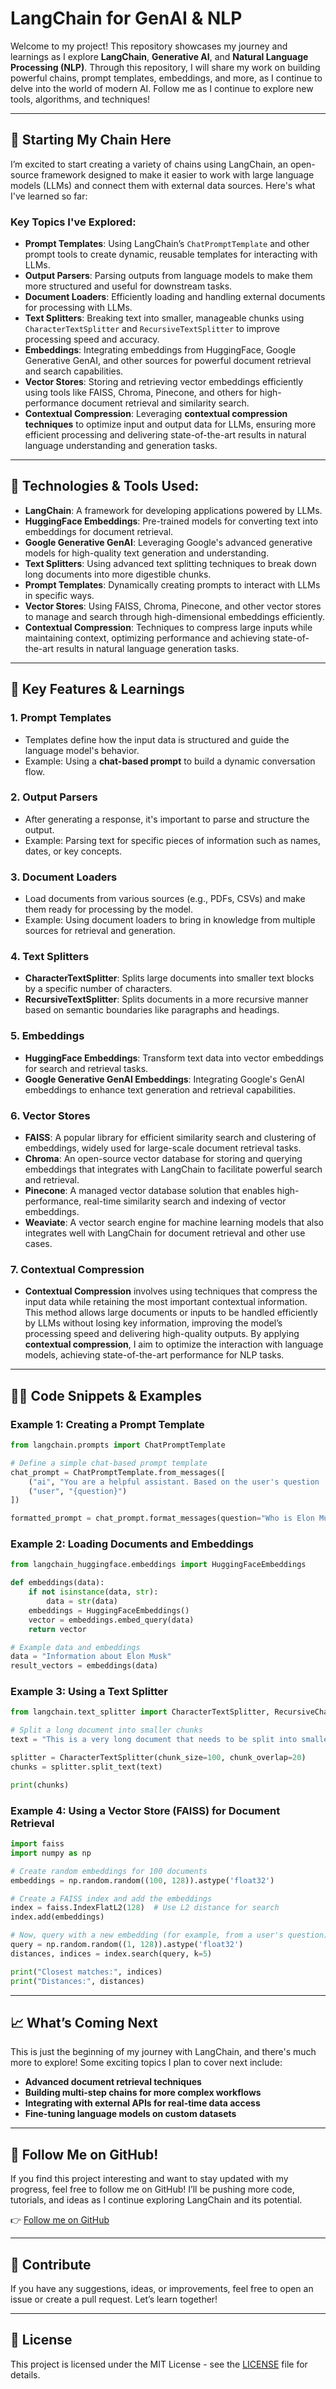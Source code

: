 # LangChain for GenAI & NLP

Welcome to my project! This repository showcases my journey and learnings as I explore **LangChain**, **Generative AI**, and **Natural Language Processing (NLP)**. Through this repository, I will share my work on building powerful chains, prompt templates, embeddings, and more, as I continue to delve into the world of modern AI. Follow me as I continue to explore new tools, algorithms, and techniques!

---

## 🚀 Starting My Chain Here

I’m excited to start creating a variety of chains using LangChain, an open-source framework designed to make it easier to work with large language models (LLMs) and connect them with external data sources. Here's what I've learned so far:

### Key Topics I've Explored:
- **Prompt Templates**: Using LangChain’s `ChatPromptTemplate` and other prompt tools to create dynamic, reusable templates for interacting with LLMs.
- **Output Parsers**: Parsing outputs from language models to make them more structured and useful for downstream tasks.
- **Document Loaders**: Efficiently loading and handling external documents for processing with LLMs.
- **Text Splitters**: Breaking text into smaller, manageable chunks using `CharacterTextSplitter` and `RecursiveTextSplitter` to improve processing speed and accuracy.
- **Embeddings**: Integrating embeddings from HuggingFace, Google Generative GenAI, and other sources for powerful document retrieval and search capabilities.
- **Vector Stores**: Storing and retrieving vector embeddings efficiently using tools like FAISS, Chroma, Pinecone, and others for high-performance document retrieval and similarity search.
- **Contextual Compression**: Leveraging **contextual compression techniques** to optimize input and output data for LLMs, ensuring more efficient processing and delivering state-of-the-art results in natural language understanding and generation tasks.

---

## 🔧 Technologies & Tools Used:

- **LangChain**: A framework for developing applications powered by LLMs.
- **HuggingFace Embeddings**: Pre-trained models for converting text into embeddings for document retrieval.
- **Google Generative GenAI**: Leveraging Google's advanced generative models for high-quality text generation and understanding.
- **Text Splitters**: Using advanced text splitting techniques to break down long documents into more digestible chunks.
- **Prompt Templates**: Dynamically creating prompts to interact with LLMs in specific ways.
- **Vector Stores**: Using FAISS, Chroma, Pinecone, and other vector stores to manage and search through high-dimensional embeddings efficiently.
- **Contextual Compression**: Techniques to compress large inputs while maintaining context, optimizing performance and achieving state-of-the-art results in natural language generation tasks.

---

## 📝 Key Features & Learnings

### 1. **Prompt Templates**
- Templates define how the input data is structured and guide the language model's behavior.
- Example: Using a **chat-based prompt** to build a dynamic conversation flow.

### 2. **Output Parsers**
- After generating a response, it's important to parse and structure the output.
- Example: Parsing text for specific pieces of information such as names, dates, or key concepts.

### 3. **Document Loaders**
- Load documents from various sources (e.g., PDFs, CSVs) and make them ready for processing by the model.
- Example: Using document loaders to bring in knowledge from multiple sources for retrieval and generation.

### 4. **Text Splitters**
- **CharacterTextSplitter**: Splits large documents into smaller text blocks by a specific number of characters.
- **RecursiveTextSplitter**: Splits documents in a more recursive manner based on semantic boundaries like paragraphs and headings.

### 5. **Embeddings**
- **HuggingFace Embeddings**: Transform text data into vector embeddings for search and retrieval tasks.
- **Google Generative GenAI Embeddings**: Integrating Google's GenAI embeddings to enhance text generation and retrieval capabilities.

### 6. **Vector Stores**
- **FAISS**: A popular library for efficient similarity search and clustering of embeddings, widely used for large-scale document retrieval tasks.
- **Chroma**: An open-source vector database for storing and querying embeddings that integrates with LangChain to facilitate powerful search and retrieval.
- **Pinecone**: A managed vector database solution that enables high-performance, real-time similarity search and indexing of vector embeddings.
- **Weaviate**: A vector search engine for machine learning models that also integrates well with LangChain for document retrieval and other use cases.

### 7. **Contextual Compression**
- **Contextual Compression** involves using techniques that compress the input data while retaining the most important contextual information. This method allows large documents or inputs to be handled efficiently by LLMs without losing key information, improving the model’s processing speed and delivering high-quality outputs. By applying **contextual compression**, I aim to optimize the interaction with language models, achieving state-of-the-art performance for NLP tasks.

---

## 🧑‍💻 Code Snippets & Examples

### Example 1: **Creating a Prompt Template**
```python
from langchain.prompts import ChatPromptTemplate

# Define a simple chat-based prompt template
chat_prompt = ChatPromptTemplate.from_messages([
    ("ai", "You are a helpful assistant. Based on the user's question '{question}', you will provide an answer."),
    ("user", "{question}")
])

formatted_prompt = chat_prompt.format_messages(question="Who is Elon Musk?")
```

### Example 2: **Loading Documents and Embeddings**
```python
from langchain_huggingface.embeddings import HuggingFaceEmbeddings

def embeddings(data):
    if not isinstance(data, str):
        data = str(data)
    embeddings = HuggingFaceEmbeddings()
    vector = embeddings.embed_query(data)
    return vector

# Example data and embeddings
data = "Information about Elon Musk"
result_vectors = embeddings(data)
```

### Example 3: **Using a Text Splitter**
```python
from langchain.text_splitter import CharacterTextSplitter, RecursiveCharacterTextSplitter

# Split a long document into smaller chunks
text = "This is a very long document that needs to be split into smaller chunks."

splitter = CharacterTextSplitter(chunk_size=100, chunk_overlap=20)
chunks = splitter.split_text(text)

print(chunks)
```

### Example 4: **Using a Vector Store (FAISS) for Document Retrieval**
```python
import faiss
import numpy as np

# Create random embeddings for 100 documents
embeddings = np.random.random((100, 128)).astype('float32')

# Create a FAISS index and add the embeddings
index = faiss.IndexFlatL2(128)  # Use L2 distance for search
index.add(embeddings)

# Now, query with a new embedding (for example, from a user's question)
query = np.random.random((1, 128)).astype('float32')
distances, indices = index.search(query, k=5)

print("Closest matches:", indices)
print("Distances:", distances)
```

---

## 📈 What’s Coming Next

This is just the beginning of my journey with LangChain, and there's much more to explore! Some exciting topics I plan to cover next include:

- **Advanced document retrieval techniques**
- **Building multi-step chains for more complex workflows**
- **Integrating with external APIs for real-time data access**
- **Fine-tuning language models on custom datasets**

---

## 🌟 Follow Me on GitHub!

If you find this project interesting and want to stay updated with my progress, feel free to follow me on GitHub! I’ll be pushing more code, tutorials, and ideas as I continue exploring LangChain and its potential.

👉 [Follow me on GitHub](https://github.com/warishayat)

---

## 🤝 Contribute

If you have any suggestions, ideas, or improvements, feel free to open an issue or create a pull request. Let’s learn together!

---

## 📝 License

This project is licensed under the MIT License - see the [LICENSE](LICENSE) file for details.
